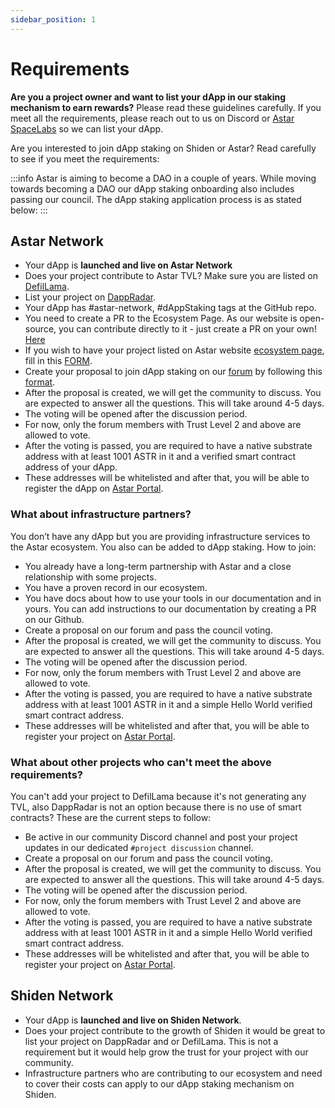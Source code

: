 ```yaml
---
sidebar_position: 1
---
```


# Requirements

**Are you a project owner and want to list your dApp in our staking mechanism to earn rewards?** Please read these guidelines carefully. If you meet all the requirements, please reach out to us on Discord or [Astar SpaceLabs](https://astar.network/community/) so we can list your dApp.

Are you interested to join dApp staking on Shiden or Astar? Read carefully to see if you meet the requirements:

:::info
Astar is aiming to become a DAO in a couple of years. While moving towards becoming a DAO our dApp staking onboarding also includes passing our council. The dApp staking application process is as stated below: 
:::

## Astar Network

- Your dApp is **launched and live on Astar Network**
- Does your project contribute to Astar TVL? Make sure you are listed on [DefilLama](/docs/build/integrations/dapp-listing/defillama).
- List your project on [DappRadar](/docs/build/integrations/dapp-listing/dappradar).
- Your dApp has #astar-network, #dAppStaking tags at the GitHub repo.
- You need to create a PR to the Ecosystem Page. As our website is open-source, you can contribute directly to it - just create a PR on your own! [Here](https://github.com/AstarNetwork/astarwebsite_v2/blob/349db39d724b57f58fbee84b3fa500bf0d29bee6/components/Header.vue)
- If you wish to have your project listed on Astar website [ecosystem page](https://astar.network/community/ecosystem), fill in this [FORM](https://forms.gle/xsGUnCt3fm4isWWF7).
- Create your proposal to join dApp staking on our [forum](https://forum.astar.network/c/initiatives/dapp-staking-applications/21) by following this [format](https://forum.astar.network/t/xy-finance-dapp-staking-application/4056).
- After the proposal is created, we will get the community to discuss. You are expected to answer all the questions. This will take around 4-5 days.
- The voting will be opened after the discussion period.
- For now, only the forum members with Trust Level 2 and above are allowed to vote.
- After the voting is passed, you are required to have a native substrate address with at least 1001 ASTR in it and a verified smart contract address of your dApp.
- These addresses will be whitelisted and after that, you will be able to register the dApp on [Astar Portal](https://portal.astar.network/astar/dapp-staking/discover).

### What about infrastructure partners?

You don’t have any dApp but you are providing infrastructure services to the Astar ecosystem. You also can be added to dApp staking. How to join:

- You already have a long-term partnership with Astar and a close relationship with some projects.
- You have a proven record in our ecosystem.
- You have docs about how to use your tools in our documentation and in yours. You can add instructions to our documentation by creating a PR on our Github.
- Create a proposal on our forum and pass the council voting.
- After the proposal is created, we will get the community to discuss. You are expected to answer all the questions. This will take around 4-5 days.
- The voting will be opened after the discussion period.
- For now, only the forum members with Trust Level 2 and above are allowed to vote.
- After the voting is passed, you are required to have a native substrate address with at least 1001 ASTR in it and a simple Hello World verified smart contract address.
- These addresses will be whitelisted and after that, you will be able to register your project on [Astar Portal](https://portal.astar.network/astar/dapp-staking/discover).

### What about other projects who can't meet the above requirements?

You can't add your project to DefilLama because it's not generating any TVL, also DappRadar is not an option because there is no use of smart contracts? These are the current steps to follow:

- Be active in our community Discord channel and post your project updates in our dedicated `#project discussion` channel.
- Create a proposal on our forum and pass the council voting.
- After the proposal is created, we will get the community to discuss. You are expected to answer all the questions. This will take around 4-5 days.
- The voting will be opened after the discussion period.
- For now, only the forum members with Trust Level 2 and above are allowed to vote.
- After the voting is passed, you are required to have a native substrate address with at least 1001 ASTR in it and a simple Hello World verified smart contract address.
- These addresses will be whitelisted and after that, you will be able to register your project on [Astar Portal](https://portal.astar.network/astar/dapp-staking/discover).

## Shiden Network

- Your dApp is **launched and live on Shiden Network**.
- Does your project contribute to the growth of Shiden it would be great to list your project on DappRadar and or DefilLama. This is not a requirement but it would help grow the trust for your project with our community.
- Infrastructure partners who are contributing to our ecosystem and need to cover their costs can apply to our dApp staking mechanism on Shiden.
